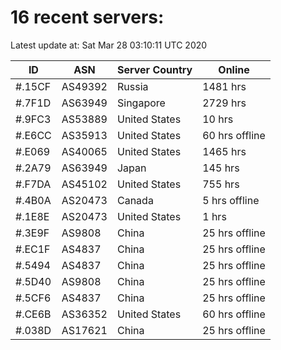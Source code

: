 # 16 recent servers:

Latest update at: Sat Mar 28 03:10:11 UTC 2020

| ID | ASN | Server Country | Online |
| -- | --- | -------------- | ------ |
| #.15CF | AS49392 | Russia | 1481 hrs |
| #.7F1D | AS63949 | Singapore | 2729 hrs |
| #.9FC3 | AS53889 | United States | 10 hrs |
| #.E6CC | AS35913 | United States | 60 hrs offline |
| #.E069 | AS40065 | United States | 1465 hrs |
| #.2A79 | AS63949 | Japan | 145 hrs |
| #.F7DA | AS45102 | United States | 755 hrs |
| #.4B0A | AS20473 | Canada | 5 hrs offline |
| #.1E8E | AS20473 | United States | 1 hrs |
| #.3E9F | AS9808 | China | 25 hrs offline |
| #.EC1F | AS4837 | China | 25 hrs offline |
| #.5494 | AS4837 | China | 25 hrs offline |
| #.5D40 | AS9808 | China | 25 hrs offline |
| #.5CF6 | AS4837 | China | 25 hrs offline |
| #.CE6B | AS36352 | United States | 60 hrs offline |
| #.038D | AS17621 | China | 25 hrs offline |


